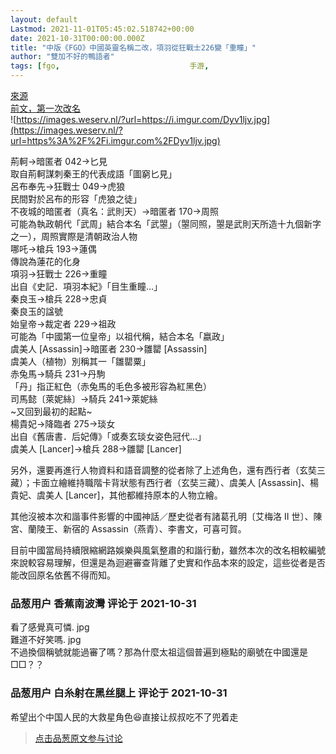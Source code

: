 ```yaml
---
layout: default
Lastmod: 2021-11-01T05:45:02.518742+00:00
date: 2021-10-31T00:00:00.000Z
title: "中版《FGO》中國英靈名稱二改，項羽從狂戰士226變「重瞳」"
author: "雙加不好的鴨語者"
tags: [fgo,								手游,								河蟹]
---
```


[來源]( "https://www.4gamers.com.tw/news/detail/50643/china-fate-cencored-history-character-to-another-alias")  
[前文，第一次改名](https://pincong.rocks/article/35676 "https://pincong.rocks/article/35676")  
![https://images.weserv.nl/?url=https://i.imgur.com/Dyv1ljv.jpg](https://images.weserv.nl/?url=https%3A%2F%2Fi.imgur.com%2FDyv1ljv.jpg)  
  
荊軻→暗匿者 042→匕見  
取自荊軻謀刺秦王的代表成語「圖窮匕見」  
呂布奉先→狂戰士 049→虎狼  
民間對於呂布的形容「虎狼之徒」  
不夜城的暗匿者（真名：武則天）→暗匿者 170→周照  
可能為執政朝代「武周」結合本名「武曌」（曌同照，曌是武則天所造十九個新字之一），周照實際是清朝政治人物  
哪吒→槍兵 193→蓮偶  
傳說為蓮花的化身  
項羽→狂戰士 226→重瞳  
出自《史記．項羽本紀》「目生重瞳…」  
秦良玉→槍兵 228→忠貞  
秦良玉的諡號  
始皇帝→裁定者 229→祖政  
可能為「中國第一位皇帝」以祖代稱，結合本名「嬴政」  
虞美人 \[Assassin\]→暗匿者 230→雛罌 \[Assassin\]  
虞美人（植物）別稱其一「雛罌粟」  
赤兔馬→騎兵 231→丹駒  
「丹」指正紅色（赤兔馬的毛色多被形容為紅黑色）  
司馬懿〔萊妮絲〕→騎兵 241→萊妮絲  
~又回到最初的起點~  
楊貴妃→降臨者 275→琰女  
出自《舊唐書．后妃傳》「或奏玄琰女姿色冠代…」  
虞美人 \[Lancer\]→槍兵 288→雛罌 \[Lancer\]  
  
另外，還要再進行人物資料和語音調整的從者除了上述角色，還有西行者（玄奘三藏）；卡面立繪維持職階卡背狀態有西行者（玄奘三藏）、虞美人 \[Assassin\]、楊貴妃、虞美人 \[Lancer\]，其他都維持原本的人物立繪。  
  
其他沒被本次和諧事件影響的中國神話／歷史從者有諸葛孔明〔艾梅洛 II 世〕、陳宮、蘭陵王、新宿的 Assassin（燕青）、李書文，可喜可賀。  
  
目前中國當局持續限縮網路娛樂與風氣整肅的和諧行動，雖然本次的改名相較編號來說較容易理解，但還是為迴避審查背離了史實和作品本來的設定，這些從者是否能改回原名依舊不得而知。

            
### 品葱用户 **香蕉南波灣** 评论于 2021-10-31
        
看了感覺真可憐. jpg  
難道不好笑嗎. jpg  
不過換個稱號就能過審了嗎？那為什麼太祖這個普遍到極點的廟號在中國還是□□？？
        


            
### 品葱用户 **白糸射在黑丝腿上** 评论于 2021-10-31
        
希望出个中国人民的大救星角色😆直接让叔叔吃不了兜着走
        






> [点击品葱原文参与讨论](https://pincong.rocks/article/36606)

